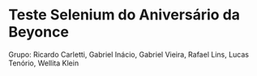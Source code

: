 # Teste Selenium do Aniversário da Beyonce

Grupo: Ricardo Carletti, Gabriel Inácio, Gabriel Vieira, Rafael Lins, Lucas Tenório, Wellita Klein
